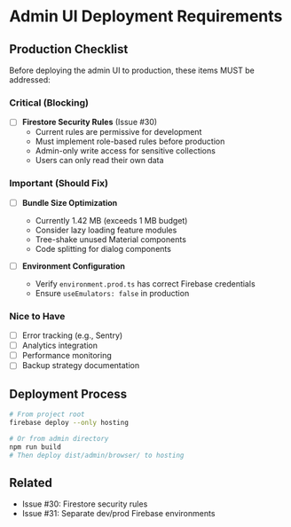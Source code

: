 # Admin UI Deployment Requirements

## Production Checklist

Before deploying the admin UI to production, these items MUST be addressed:

### Critical (Blocking)

- [ ] **Firestore Security Rules** (Issue #30)
  - Current rules are permissive for development
  - Must implement role-based rules before production
  - Admin-only write access for sensitive collections
  - Users can only read their own data

### Important (Should Fix)

- [ ] **Bundle Size Optimization**
  - Currently 1.42 MB (exceeds 1 MB budget)
  - Consider lazy loading feature modules
  - Tree-shake unused Material components
  - Code splitting for dialog components

- [ ] **Environment Configuration**
  - Verify `environment.prod.ts` has correct Firebase credentials
  - Ensure `useEmulators: false` in production

### Nice to Have

- [ ] Error tracking (e.g., Sentry)
- [ ] Analytics integration
- [ ] Performance monitoring
- [ ] Backup strategy documentation

## Deployment Process

```bash
# From project root
firebase deploy --only hosting

# Or from admin directory
npm run build
# Then deploy dist/admin/browser/ to hosting
```

## Related

- Issue #30: Firestore security rules
- Issue #31: Separate dev/prod Firebase environments
